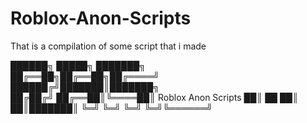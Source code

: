 # Roblox-Anon-Scripts
That is a compilation of some script that i made

██████╗  █████╗ ███████╗    
██╔══██╗██╔══██╗██╔════╝    
██████╔╝███████║███████╗   
██╔██╔╝ ██╔══██║╚════██║  Roblox Anon Scripts
██║ ██  ██║  ██║███████║
╚═╝ ╚═╝ ╚═╝  ╚═╝╚══════╝
